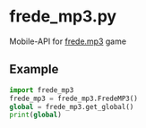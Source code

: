# frede_mp3.py
Mobile-API for [frede.mp3](https://play.google.com/store/apps/details?id=com.HonoLiteGames.mishkafredee) game

## Example
```python
import frede_mp3
frede_mp3 = frede_mp3.FredeMP3()
global = frede_mp3.get_global()
print(global)
```
